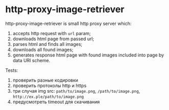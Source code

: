 
http-proxy-image-retriever
==========================

http-proxy-image-retriever is small http proxy server which:

1. accepts http request with `url` param;
2. downloads html page from passed url;
3. parses html and finds all images;
4. downloads all found images;
5. generates response html page with found images included into page by data URI scheme.

Tests:

1. проверить разные кодировки
2. проверить протоколы http и https
3. три случая img src: `path/to/image.png`, `/path/to/image.png`, `http://ex.ple/path/to/image.png`
4. предусмотреть timeout для скачивания
